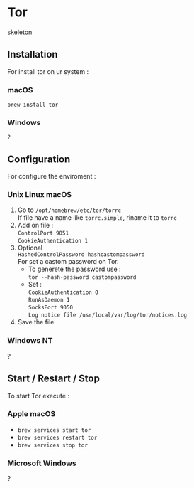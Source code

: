 # Tor

skeleton

## Installation

For install tor on ur system :

### macOS

` brew install tor `

### Windows

` ? `

## Configuration

For configure the enviroment :

### Unix Linux macOS

1. Go to ` /opt/homebrew/etc/tor/torrc `  
   If file have a name like ` torrc.simple `, riname it to ` torrc `
3. Add on file :  
` ControlPort 9051 `  
` CookieAuthentication 1 `
4. Optional  
    `HashedControlPassword hashcastompassword`  
    For set a castom password on Tor.  
    - To generete the password use :  
        ` tor --hash-password castompassword `
    - Set :  
      ` CookieAuthentication 0 `  
      ` RunAsDaemon 1 `  
      ` SocksPort 9050 `  
      ` Log notice file /usr/local/var/log/tor/notices.log `
5. Save the file

### Windows NT

?

## Start / Restart / Stop

To start Tor execute :

### Apple macOS

- ` brew services start tor `
- ` brew services restart tor `
- ` brew services stop tor `

### Microsoft Windows

?
